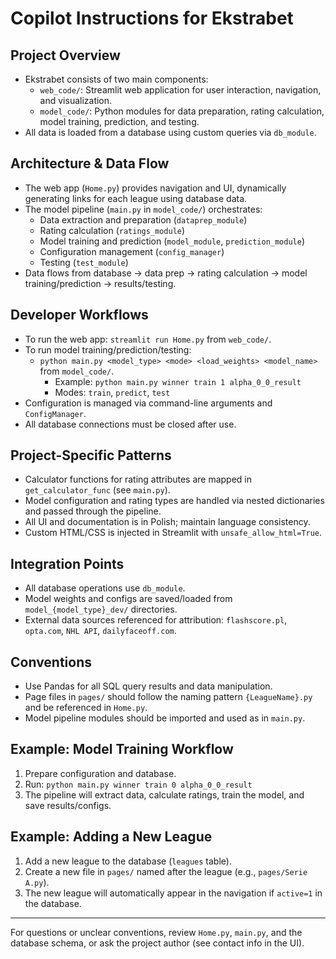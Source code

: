# Copilot Instructions for Ekstrabet

## Project Overview
- Ekstrabet consists of two main components:
  - `web_code/`: Streamlit web application for user interaction, navigation, and visualization.
  - `model_code/`: Python modules for data preparation, rating calculation, model training, prediction, and testing.
- All data is loaded from a database using custom queries via `db_module`.

## Architecture & Data Flow
- The web app (`Home.py`) provides navigation and UI, dynamically generating links for each league using database data.
- The model pipeline (`main.py` in `model_code/`) orchestrates:
  - Data extraction and preparation (`dataprep_module`)
  - Rating calculation (`ratings_module`)
  - Model training and prediction (`model_module`, `prediction_module`)
  - Configuration management (`config_manager`)
  - Testing (`test_module`)
- Data flows from database → data prep → rating calculation → model training/prediction → results/testing.

## Developer Workflows
- To run the web app: `streamlit run Home.py` from `web_code/`.
- To run model training/prediction/testing:
  - `python main.py <model_type> <mode> <load_weights> <model_name>` from `model_code/`.
    - Example: `python main.py winner train 1 alpha_0_0_result`
    - Modes: `train`, `predict`, `test`
- Configuration is managed via command-line arguments and `ConfigManager`.
- All database connections must be closed after use.

## Project-Specific Patterns
- Calculator functions for rating attributes are mapped in `get_calculator_func` (see `main.py`).
- Model configuration and rating types are handled via nested dictionaries and passed through the pipeline.
- All UI and documentation is in Polish; maintain language consistency.
- Custom HTML/CSS is injected in Streamlit with `unsafe_allow_html=True`.

## Integration Points
- All database operations use `db_module`.
- Model weights and configs are saved/loaded from `model_{model_type}_dev/` directories.
- External data sources referenced for attribution: `flashscore.pl`, `opta.com`, `NHL API`, `dailyfaceoff.com`.

## Conventions
- Use Pandas for all SQL query results and data manipulation.
- Page files in `pages/` should follow the naming pattern `{LeagueName}.py` and be referenced in `Home.py`.
- Model pipeline modules should be imported and used as in `main.py`.

## Example: Model Training Workflow
1. Prepare configuration and database.
2. Run: `python main.py winner train 0 alpha_0_0_result`
3. The pipeline will extract data, calculate ratings, train the model, and save results/configs.

## Example: Adding a New League
1. Add a new league to the database (`leagues` table).
2. Create a new file in `pages/` named after the league (e.g., `pages/Serie A.py`).
3. The new league will automatically appear in the navigation if `active=1` in the database.

---
For questions or unclear conventions, review `Home.py`, `main.py`, and the database schema, or ask the project author (see contact info in the UI).
